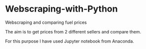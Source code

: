 # Webscraping-with-Python
Webscraping and comparing fuel prices 

The aim is to get prices from 2 different sellers and compare them.

For this purpose I have used Jupyter notebook from Anaconda.
